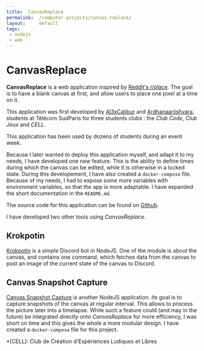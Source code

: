 ```yaml
---
title:  CanvasReplace
permalink:  /computer-projects/canvas-replace/
layout:     default
tags:
 - nodejs
 - web
---
```


# CanvasReplace

**CanvasReplace** is a web application inspired by [Reddit's r/place](https://en.wikipedia.org/wiki/Place_(Reddit)).
The goal is to have a blank canvas at first, and allow users to place one pixel at a time on it.

This application was first developed by [Al3xCalibur](https://github.com/Al3xCalibur) and [Ardhanaariishvara](https://github.com/Ardhanaariishvara), students at Télécom SudParis for three students clubs : the *Club Code*, *Club Jeux* and *CELL*.

This application has been used by dozens of students during an event week.

Because I later wanted to deploy this application myself, and adapt it to my needs, I have developed one new feature.
This is the ability to define times during which the canvas can be edited, while it is otherwise in a locked state.
During this developement, I have also created a `docker-compose` file.
Because of my needs, I had to expose some more variables with environment variables, so that the app is more adaptable.
I have expanded the short documentation in the `README.md`. 

The source code for this application can be found on [Github](https://github.com/Al3xCalibur/CanvasReplace).

I have developed two other tools using *CanvasReplace*.

## Krokpotin

[Krokpotin](https://github.com/matthias4217/krokpotin) is a simple Discord bot in NodeJS.
One of the module is about the canvas, and contains one command, which fetches data from the canvas to post an image of the current state of the canvas to Discord.

## Canvas Snapshot Capture

[Canvas Snapshot Capture](https://github.com/matthias4217/canvas-snapshot-capture) is another NodeJS application.
Its goal is to capture snapshots of the canvas at regular interval.
This allows to process the picture later into a timelapse.
While such a feature could (and may in the future) be integrated directly onto *CanvasReplace* for more efficiency, I was short on time and this gives the whole a more modular design.
I have created a `docker-compose` file for this project.

*[CELL]: Club de Création d'Expériences Ludiques et Libres
